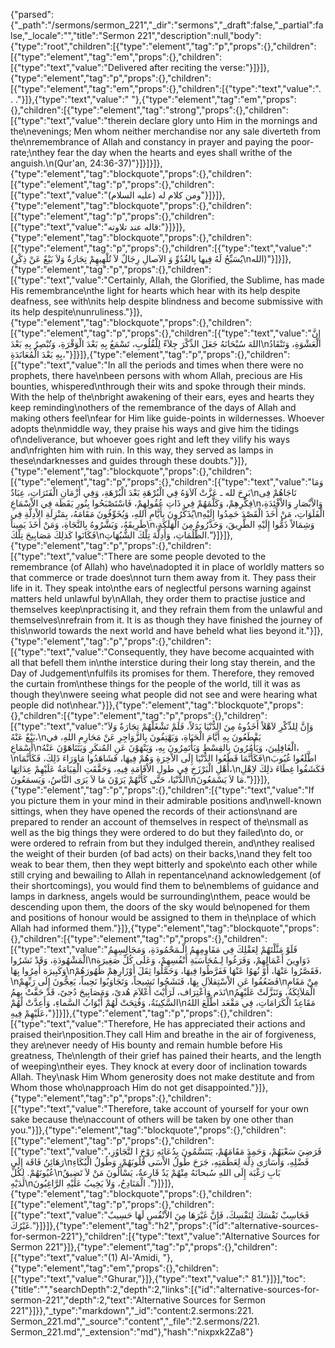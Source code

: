 {"parsed":{"_path":"/sermons/sermon_221","_dir":"sermons","_draft":false,"_partial":false,"_locale":"","title":"Sermon 221","description":null,"body":{"type":"root","children":[{"type":"element","tag":"p","props":{},"children":[{"type":"element","tag":"em","props":{},"children":[{"type":"text","value":"Delivered after reciting the verse:"}]}]},{"type":"element","tag":"p","props":{},"children":[{"type":"element","tag":"em","props":{},"children":[{"type":"text","value":". . ."}]},{"type":"text","value":" "},{"type":"element","tag":"em","props":{},"children":[{"type":"element","tag":"strong","props":{},"children":[{"type":"text","value":"therein declare glory unto Him in the mornings and the\nevenings; Men whom neither merchandise nor any sale diverteth from the\nremembrance of Allah and constancy in prayer and paying the poor-rate;\nthey fear the day when the hearts and eyes shall writhe of the anguish.\n(Qur'an, 24:36-37)"}]}]}]},{"type":"element","tag":"blockquote","props":{},"children":[{"type":"element","tag":"p","props":{},"children":[{"type":"text","value":"ومن كلام له (عليه السلام)"}]}]},{"type":"element","tag":"blockquote","props":{},"children":[{"type":"element","tag":"p","props":{},"children":[{"type":"text","value":"قاله عند تلاوته:"}]}]},{"type":"element","tag":"blockquote","props":{},"children":[{"type":"element","tag":"p","props":{},"children":[{"type":"text","value":"(يُسَبِّحُ لَهُ فِيها بِالغُدُوِّ وَ الآصالِ رِجَالٌ لاَ تُلْهِيهِمْ تِجَارَةٌ وَلاَ بَيْعٌ عَنْ ذِكْرِ\nالله)"}]}]},{"type":"element","tag":"p","props":{},"children":[{"type":"text","value":"Certainly, Allah, the Glorified, the Sublime, has made His remembrance\nthe light for hearts which hear with its help despite deafness, see with\nits help despite blindness and become submissive with its help despite\nunruliness."}]},{"type":"element","tag":"blockquote","props":{},"children":[{"type":"element","tag":"p","props":{},"children":[{"type":"text","value":"إِنَّ اللهَ سُبْحَانَهُ جَعَلَ الذِّكْرَ جِلاَءً لِلْقُلُوبِ، تَسْمَعُ بِهِ بَعْدَ الْوَقْرَةِ، وَتُبْصِرُ بِهِ بَعْدَ\nالْعَشْوَةِ، وَتَنْقَادُ بِهِ بَعْدَ الْمُعَانَدَةِ،"}]}]},{"type":"element","tag":"p","props":{},"children":[{"type":"text","value":"In all the periods and times when there were no prophets, there have\nbeen persons with whom Allah, precious are His bounties, whispered\nthrough their wits and spoke through their minds. With the help of the\nbright awakening of their ears, eyes and hearts they keep reminding\nothers of the remembrance of the days of Allah and making others feel\nfear for Him like guide-points in wildernesses. Whoever adopts the\nmiddle way, they praise his ways and give him the tidings of\ndeliverance, but whoever goes right and left they vilify his ways and\nfrighten him with ruin. In this way, they served as lamps in these\ndarknesses and guides through these doubts."}]},{"type":"element","tag":"blockquote","props":{},"children":[{"type":"element","tag":"p","props":{},"children":[{"type":"text","value":"وَمَا بَرِحَ لله ـ عَزَّتْ آلاَؤهُ فِي الْبُرْهَةِ بَعْدَ الْبُرْهَةِ، وَفِي أَزْمَانِ الْفَتَرَاتِ، عِبَادٌ\nنَاجَاهُمْ فِى فِكْرِهِمْ، وَكَلَّمَهُمْ فِي ذَاتِ عُقُولِهِمْ، فَاسْتَصْبَحُوا بِنُورِ يَقَظَة فِي الاْسْمَاعِ\nوَالاْبْصَارِ وَالاْفْئِدَةِ، يُذَكِّرُونَ بِأَيَّامِ اللهِ، وَيُخَوِّفُونَ مَقَامَهُ، بِمَنْزِلَةِ الاْدِلَّةِ فِي\nالْفَلَوَاتِ، مَنْ أَخَذَ الْقَصْدَ حَمِدُوا إِلَيْهِ طَرِيقَهُ، وَبَشَّرُوهُ بِالنَّجَاةِ، وَمَنْ أَخَذَ يَمِيناً\nوَشِمَالاً ذَمُّوا إِلَيْهِ الطَّرِيقَ، وَحَذَّرُوهُ مِنَ الْهَلَكَةِ، فَكَانَوا كَذلِكَ مَصَابِيحَ تِلْكَ\nالظُّلُمَاتِ، وَأَدِلَّةَ تِلْكَ الشُّبُهَاتِ."}]}]},{"type":"element","tag":"p","props":{},"children":[{"type":"text","value":"There are some people devoted to the remembrance (of Allah) who have\nadopted it in place of worldly matters so that commerce or trade does\nnot turn them away from it. They pass their life in it. They speak into\nthe ears of neglectful persons warning against matters held unlawful by\nAllah, they order them to practise justice and themselves keep\npractising it, and they refrain them from the unlawful and themselves\nrefrain from it. It is as though they have finished the journey of this\nworld towards the next world and have beheld what lies beyond it."}]},{"type":"element","tag":"p","props":{},"children":[{"type":"text","value":"Consequently, they have become acquainted with all that befell them in\nthe interstice during their long stay therein, and the Day of Judgement\nfulfils its promises for them. Therefore, they removed the curtain from\nthese things for the people of the world, till it was as though they\nwere seeing what people did not see and were hearing what people did not\nhear."}]},{"type":"element","tag":"blockquote","props":{},"children":[{"type":"element","tag":"p","props":{},"children":[{"type":"text","value":"وَإِنَّ لِلذِّكْرِ لاَهْلاً أَخَذُوهُ مِنَ الدُّنْيَا بَدَلاً، فَلَمْ تَشْغَلْهُمْ تِجَارَةٌ وَلاَ بَيْعٌ عَنْهُ،\nيَقْطَعُونَ بِهِ أَيَّامَ الْحَيَاةِ، وَيَهْتِفُونَ بِالزَّوَاجِرِ عَنْ مَحَارِمِ اللهِ، في أَسْمَاعِ\nالْغَافِلِينَ، وَيَأْمُرُونَ بِالقِسْطِ وَيَأْتَمِرُونَ بِهِ، وَيَنْهَوْنَ عَنِ المُنكَرِ وَيَتَنَاهَوْنَ عَنْهُ،\nفَكَأَنَّمَا قَطَعُوا الدُّنْيَا إِلَى الاْخِرَةِ وَهُمْ فِيهَا، فَشَاهَدُوا مَاوَرَاءَ ذَلِكَ، فَكَأَنَّمَا\nاطَّلَعُوا غُيُوبَ أَهْلِ الْبَرْزَخِ فِي طولِ الاْقَامَةِ فِيهِ، وَحَقَّقَتِ الْقِيَامَةُ عَلَيْهِمْ عِدَاتِهَا،\nفَكَشَفُوا غِطَاءَ ذلِكَ لاِهْلِ الدُّنْيَا، حَتَّى كَأَنَّهُمْ يَرَوْنَ مَا لاَ يَرَى النَّاسُ، وَيَسمَعُونَ\nمَا لاَ يَسْمَعُونَ."}]}]},{"type":"element","tag":"p","props":{},"children":[{"type":"text","value":"If you picture them in your mind in their admirable positions and\nwell-known sittings, when they have opened the records of their actions\nand are prepared to render an account of themselves in respect of the\nsmall as well as the big things they were ordered to do but they failed\nto do, or were ordered to refrain from but they indulged therein, and\nthey realised the weight of their burden (of bad acts) on their backs,\nand they felt too weak to bear them, then they wept bitterly and spoke\nto each other while still crying and bewailing to Allah in repentance\nand acknowledgement (of their shortcomings), you would find them to be\nemblems of guidance and lamps in darkness, angels would be surrounding\nthem, peace would be descending upon them, the doors of the sky would be\nopened for them and positions of honour would be assigned to them in the\nplace of which Allah had informed them."}]},{"type":"element","tag":"blockquote","props":{},"children":[{"type":"element","tag":"p","props":{},"children":[{"type":"text","value":"فَلَوْ مَثَّلْتَهُمْ لِعَقْلِكَ فِي مَقَاوِمِهِمُ الْـمَحْمُودَةِ، وَمَجَالِسِهِمُ الْمَشْهُودَةِ، وَقَدْ نَشَرُوا\nدَوَاوِينَ أَعْمَالِهِمْ، وَفَرَغُوا لِـمُحَاسَبَةِ أَنْفُسِهِمْ، وَعَلَى كُلِّ صَغِيرَة وَكَبِيرَة أُمِرُوا بِهَا\nفَقَصَّرُوا عَنْهَا، أَوْ نُهوُا عَنْهَا فَفَرَّطُوا فِيهَا، وَحَمَّلُوا ثِقَلَ أَوْزَارِهِمْ ظُهُورَهُمْ،\nفَضَعُفُوا عَنِ الاْسْتِقلاَلِ بِهَا، فَنَشَجُوا نَشِيجاً، وَتَجَاوَبُوا نَحِيباً، يَعِجُّونَ إِلَى رَبِّهِمْ\nمِنْ مَقَامِ نَدَم وَاعْتِرَاف، لَرَأَيْتَ أَعْلاَمَ هُدىً، وَمَصَابِيحَ دُجىً، قَدْ حَفَّتْ بِهِمُ\nالْمَلاَئِكَةُ، وَتَنَزَّلَتْ عَلَيْهِمُ السَّكِينَةُ، وَفُتِحَتْ لَهُمْ أَبْوَابُ السَّماءِ، وَأَعِدَّتْ لَهُمْ\nمَقَاعِدُ الْكَرَامَاتِ، فِي مَقْعَد اطَّلَعَ اللهُ عَلَيْهِمْ فِيهِ،"}]}]},{"type":"element","tag":"p","props":{},"children":[{"type":"text","value":"Therefore, He has appreciated their actions and praised their\nposition.They call Him and breathe in the air of forgiveness, they are\never needy of His bounty and remain humble before His greatness, The\nlength of their grief has pained their hearts, and the length of weeping\ntheir eyes. They knock at every door of inclination towards Allah. They\nask Him Whom generosity does not make destitute and from Whom those who\napproach Him do not get disappointed."}]},{"type":"element","tag":"p","props":{},"children":[{"type":"text","value":"Therefore, take account of yourself for your own sake because the\naccount of others will be taken by one other than you."}]},{"type":"element","tag":"blockquote","props":{},"children":[{"type":"element","tag":"p","props":{},"children":[{"type":"text","value":"فَرَضِيَ سَعْيَهُمْ، وَحَمِدَ مَقَامَهُمْ، يَتَنَسَّمُونَ بِدُعَائِهِ رَوْحَ ا لتَّجَاوُزِ، رَهَائِنُ فَاقَة إِلَى\nفَضْلِهِ، وَأُسَارَى ذِلَّة لِعَظَمَتِهِ، جَرَحَ طُولُ الاْسَى قُلُوبَهُمْ، وَطُولُ الْبُكَاءِ عُيُونَهُمْ. لِكُلِّ\nبَابِ رَغْبَة إِلَى اللهِ سُبحانَهُ مِنْهُمْ يَدٌ قَارِعةٌ، يَسْأَلُونَ مَنْ لاَ تَضِيقُ لَدَيْهِ\nالْمَنَادِحُ، وَلاَ يَخِيبُ عَلَيْهِ الرَّاغِبُونَ ."}]}]},{"type":"element","tag":"blockquote","props":{},"children":[{"type":"element","tag":"p","props":{},"children":[{"type":"text","value":"فَحَاسِبْ نَفْسَكَ لِنَفْسِكَ، فَإِنَّ غَيْرَهَا مِنَ الاْنْفُسِ لَهَا حَسِيبٌ غَيْرُكَ."}]}]},{"type":"element","tag":"h2","props":{"id":"alternative-sources-for-sermon-221"},"children":[{"type":"text","value":"Alternative Sources for Sermon 221"}]},{"type":"element","tag":"p","props":{},"children":[{"type":"text","value":"(1) Al-'Amidi, "},{"type":"element","tag":"em","props":{},"children":[{"type":"text","value":"Ghurar,"}]},{"type":"text","value":" 81."}]}],"toc":{"title":"","searchDepth":2,"depth":2,"links":[{"id":"alternative-sources-for-sermon-221","depth":2,"text":"Alternative Sources for Sermon 221"}]}},"_type":"markdown","_id":"content:2.sermons:221. Sermon_221.md","_source":"content","_file":"2.sermons/221. Sermon_221.md","_extension":"md"},"hash":"nixpxk2Za8"}